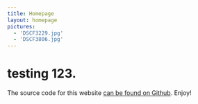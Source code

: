 ```yaml
---
title: Homepage
layout: homepage
pictures:
  - 'DSCF3229.jpg'
  - 'DSCF3806.jpg'
---
```


# testing 123.

The source code for this website [can be found on Github](https://github.com/Eelviny/fsmu.co.uk). Enjoy!
